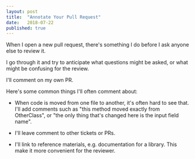 ```yaml
---
layout: post
title:  "Annotate Your Pull Request"
date:   2018-07-22
published: true
---
```


When I open a new pull request, there's something I do before I ask anyone else
to review it.

I go through it and try to anticipate what questions might be asked, or what
might be confusing for the review.

I'll comment on my own PR.

Here's some common things I'll often comment about:

* When code is moved from one file to another, it's often hard to see that. I'll
  add comments such as "this method moved exactly from OtherClass", or "the only
thing that's changed here is the input field name".

* I'll leave comment to other tickets or PRs.

* I'll link to reference materials, e.g. documentation for a library. This make
  it more convenient for the reviewer.

